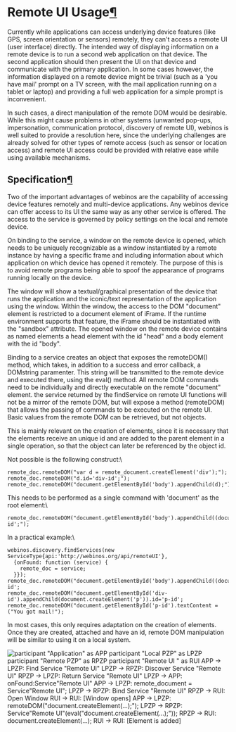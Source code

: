 Remote UI Usage[¶](#Remote-UI-Usage)
====================================

Currently while applications can access underlying device features (like
GPS, screen orientation or sensors) remotely, they can't access a remote
UI (user interface) directly. The intended way of displaying information
on a remote device is to run a second web application on that device.
The second application should then present the UI on that device and
communicate with the primary application. In some cases however, the
information displayed on a remote device might be trivial (such as a
'you have mail' prompt on a TV screen, with the mail application running
on a tablet or laptop) and providing a full web application for a simple
prompt is inconvenient.

In such cases, a direct manipulation of the remote DOM would be
desirable. While this might cause problems in other systems (unwanted
pop-ups, impersonation, communication protocol, discovery of remote UI),
webinos is well suited to provide a resolution here, since the
underlying challenges are already solved for other types of remote
access (such as sensor or location access) and remote UI access could be
provided with relative ease while using available mechanisms.

Specification[¶](#Specification)
--------------------------------

Two of the important advantages of webinos are the capability of
accessing device features remotely and multi-device applications. Any
webinos device can offer access to its UI the same way as any other
service is offered. The access to the service is governed by policy
settings on the local and remote device.

On binding to the service, a window on the remote device is opened,
which needs to be uniquely recognizable as a window instantiated by a
remote instance by having a specific frame and including information
about which application on which device has opened it remotely. The
purpose of this is to avoid remote programs being able to spoof the
appearance of programs running locally on the device.

The window will show a textual/graphical presentation of the device that
runs the application and the iconic/text representation of the
application using the window. Within the window, the access to the DOM
"document" element is restricted to a document element of iFrame. If the
runtime environment supports that feature, the iFrame should be
instantiated with the "sandbox" attribute. The opened window on the
remote device contains as named elements a head element with the id
"head" and a body element with the id "body".

Binding to a service creates an object that exposes the remoteDOM()
method, which takes, in addition to a success and error callback, a
DOMstring paramenter. This string will be transmitted to the remote
device and executed there, using the eval() method. All remote DOM
commands need to be individually and directly executable on the remote
"document" element. the service returned by the findService on remote UI
functions will not be a mirror of the remote DOM, but will expose a
method (remoteDOM) that allows the passing of commands to be executed on
the remote UI. Basic values from the remote DOM can be retrieved, but
not objects.

This is mainly relevant on the creation of elements, since it is
necessary that the elements receive an unique id and are added to the
parent element in a single operation, so that the object can later be
referenced by the object id.

Not possible is the following construct:\

    remote_doc.remoteDOM("var d = remote_document.createElement('div');");
    remote_doc.remoteDOM("d.id='div-id';");
    remote_doc.remoteDOM("document.getElementById('body').appendChild(d);");");

This needs to be performed as a single command with 'document' as the
root element:\

    remote_doc.remoteDOM("document.getElementById('body').appendChild((document.createElement('div'))).id='div-id';");

In a practical example:\

    webinos.discovery.findServices(new ServiceType{api:'http://webinos.org/api/remoteUI'}, 
      {onFound: function (service) {
        remote_doc = service;   
      }});          
    remote_doc.remoteDOM("document.getElementById('body').appendChild((document.createElement('div'))).id='div-id';
    remote_doc.remoteDOM("document.getElementById('div-id').appendChild(document.createElement('p')).id='p-id'; 
    remote_doc.remoteDOM("document.getElementById('p-id').textContent =("You got mail!"); 

In most cases, this only requires adaptation on the creation of
elements. Once they are created, attached and have an id, remote DOM
manipulation will be similar to using it on a local system.

![ participant "Application" as APP participant "Local PZP" as LPZP
participant "Remote PZP" as RPZP participant "Remote UI " as RUI APP -\>
LPZP: Find Service "Remote UI" LPZP -\> RPZP: Discover Service "Remote
UI" RPZP -\> LPZP: Return Service "Remote UI" LPZP -\> APP:
onFound:Service"Remote UI" APP -\> LPZP: remote\_document =
Service"Remote UI"; LPZP -\> RPZP: Bind Service "Remote UI" RPZP -\>
RUI: Open Window RUI -\> RUI: [Window opens] APP -\> LPZP:
remoteDOM("document.createElement(...);"); LPZP -\> RPZP: Service"Remote
UI"(eval("document.createElement(...);")); RPZP -\> RUI:
document.createElement(...); RUI -\> RUI: [Element is added]
](http://dev.webinos.org/redmine/wiki_external_filter/filter?index=0&macro=plantuml&name=1f1b26684af6705c6872b99359e219f95f3348656d1c8d0ca2864987a8030cc0)

